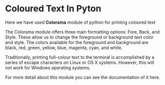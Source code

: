 # Coloured Text In Pyton
Here we have used **Colorama** module of python for printing coloured text

The Colorama module offers three main formatting options: Fore, Back, and Style. These allow us to change the foreground or background text color and style. The colors available for the foreground and background are black, red, green, yellow, blue, magenta, cyan, and white.

Traditionally, printing full-colour text to the terminal is accomplished by a series of escape characters on Linux or OS X systems. However, this will not work for Windows operating systems.

For more detail about this module you can see the documentation of it here.
